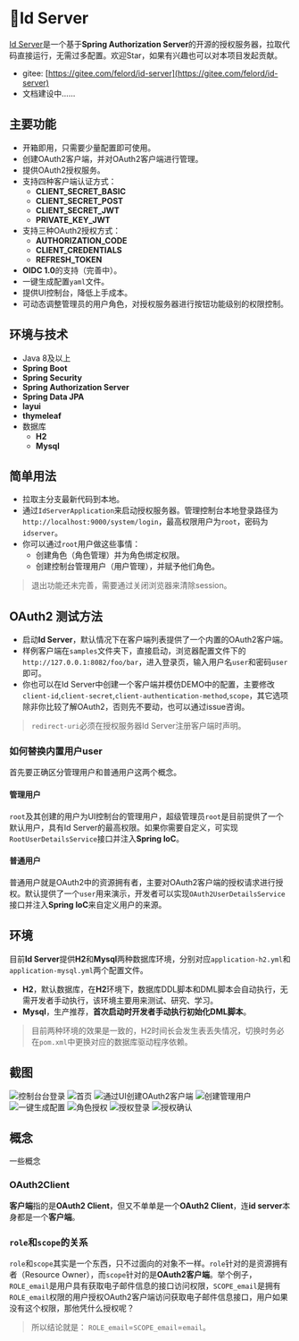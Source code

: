 # 🚀Id Server
[Id Server](https://github.com/NotFound403/id-server)是一个基于**Spring Authorization Server**的开源的授权服务器，拉取代码直接运行，无需过多配置。欢迎Star，如果有兴趣也可以对本项目发起贡献。
- gitee: [https://gitee.com/felord/id-server](https://gitee.com/felord/id-server)
- 文档建设中……
## 主要功能
- 开箱即用，只需要少量配置即可使用。
- 创建OAuth2客户端，并对OAuth2客户端进行管理。
- 提供OAuth2授权服务。
- 支持四种客户端认证方式：
  - **CLIENT_SECRET_BASIC**
  - **CLIENT_SECRET_POST**
  - **CLIENT_SECRET_JWT**
  - **PRIVATE_KEY_JWT**
- 支持三种OAuth2授权方式：
  - **AUTHORIZATION_CODE**
  - **CLIENT_CREDENTIALS**
  - **REFRESH_TOKEN**
- **OIDC 1.0**的支持（完善中）。
- 一键生成配置`yaml`文件。
- 提供UI控制台，降低上手成本。
- 可动态调整管理员的用户角色，对授权服务器进行按钮功能级别的权限控制。
## 环境与技术
- Java 8及以上
- **Spring Boot**
- **Spring Security**
- **Spring Authorization Server**
- **Spring Data JPA**
- **layui**
- **thymeleaf**
- 数据库
  - **H2**
  - **Mysql**

## 简单用法
- 拉取主分支最新代码到本地。
- 通过`IdServerApplication`来启动授权服务器。管理控制台本地登录路径为`http://localhost:9000/system/login`，最高权限用户为`root`，密码为`idserver`。
- 你可以通过`root`用户做这些事情：
  - 创建角色（角色管理）并为角色绑定权限。
  - 创建控制台管理用户（用户管理），并赋予他们角色。
> 退出功能还未完善，需要通过关闭浏览器来清除session。
## OAuth2 测试方法
- 启动**Id Server**，默认情况下在客户端列表提供了一个内置的OAuth2客户端。
- 样例客户端在`samples`文件夹下，直接启动，浏览器配置文件下的`http://127.0.0.1:8082/foo/bar`，进入登录页，输入用户名`user`和密码`user`即可。
- 你也可以在Id Server中创建一个客户端并模仿DEMO中的配置，主要修改`client-id`,`client-secret`,`client-authentication-method`,`scope`，其它选项除非你比较了解OAuth2，否则先不要动，也可以通过issue咨询。
> `redirect-uri`必须在授权服务器Id Server注册客户端时声明。
### 如何替换内置用户user
首先要正确区分管理用户和普通用户这两个概念。
#### 管理用户
`root`及其创建的用户为UI控制台的管理用户，超级管理员`root`是目前提供了一个默认用户，具有Id Server的最高权限。如果你需要自定义，可实现`RootUserDetailsService`接口并注入**Spring IoC**。
#### 普通用户
普通用户就是OAuth2中的资源拥有者，主要对OAuth2客户端的授权请求进行授权。默认提供了一个`user`用来演示，开发者可以实现`OAuth2UserDetailsService`接口并注入**Spring IoC**来自定义用户的来源。
## 环境
目前**Id Server**提供**H2**和**Mysql**两种数据库环境，分别对应`application-h2.yml`和`application-mysql.yml`两个配置文件。
- **H2**，默认数据库，在**H2**环境下，数据库DDL脚本和DML脚本会自动执行，无需开发者手动执行，该环境主要用来测试、研究、学习。
- **Mysql**，生产推荐，**首次启动时开发者手动执行初始化DML脚本**。
> 目前两种环境的效果是一致的，H2时间长会发生表丢失情况，切换时务必在`pom.xml`中更换对应的数据库驱动程序依赖。
## 截图
![控制台台登录](https://asset.felord.cn/blog/20220512143700.png)
![首页](https://asset.felord.cn/blog/20220512134905.png)
![通过UI创建OAuth2客户端](https://asset.felord.cn/blog/20220512135204.png)
![创建管理用户](https://asset.felord.cn/blog/20220512135249.png)
![一键生成配置](https://asset.felord.cn/blog/20220513141607.gif)
![角色授权](https://asset.felord.cn/blog/20220512135420.png)
![授权登录](https://asset.felord.cn/blog/20220512143317.png)
![授权确认](https://asset.felord.cn/blog/20220512143550.png)

## 概念
一些概念
### OAuth2Client 

**客户端**指的是**OAuth2 Client**，但又不单单是一个**OAuth2 Client**，连**id server**本身都是一个**客户端**。

### `role`和`scope`的关系

`role`和`scope`其实是一个东西，只不过面向的对象不一样。`role`针对的是资源拥有者（Resource Owner），而`scope`针对的是**OAuth2客户端**。举个例子，`ROLE_email`是用户具有获取电子邮件信息的接口访问权限，`SCOPE_email`是拥有`ROLE_email`权限的用户授权OAuth2客户端访问获取电子邮件信息接口，用户如果没有这个权限，那他凭什么授权呢？
> 所以结论就是： `ROLE_email`=`SCOPE_email`=`email`。

